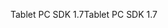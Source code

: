 <span data-ttu-id="f4b4a-101">Tablet PC SDK 1.7</span><span class="sxs-lookup"><span data-stu-id="f4b4a-101">Tablet PC SDK 1.7</span></span>